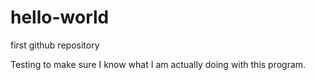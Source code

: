 # hello-world
first github repository

Testing to make sure  I know what I am actually doing with this program.
